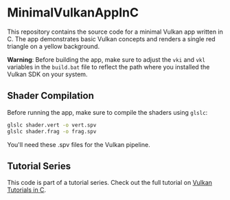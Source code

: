 # MinimalVulkanAppInC

This repository contains the source code for a minimal Vulkan app written in C. The app demonstrates basic Vulkan concepts and renders a single red triangle on a yellow background.

**Warning**: Before building the app, make sure to adjust the `vki` and `vkl` variables in the `build.bat` file to reflect the path where you installed the Vulkan SDK on your system.

## Shader Compilation
Before running the app, make sure to compile the shaders using `glslc`:

```bash
glslc shader.vert -o vert.spv
glslc shader.frag -o frag.spv
```

You'll need these .spv files for the Vulkan pipeline.

## Tutorial Series
This code is part of a tutorial series. Check out the full tutorial on [Vulkan Tutorials in C](https://rafael-abreu-english.blogspot.com/2025/01/vulkan-tutorial.html).